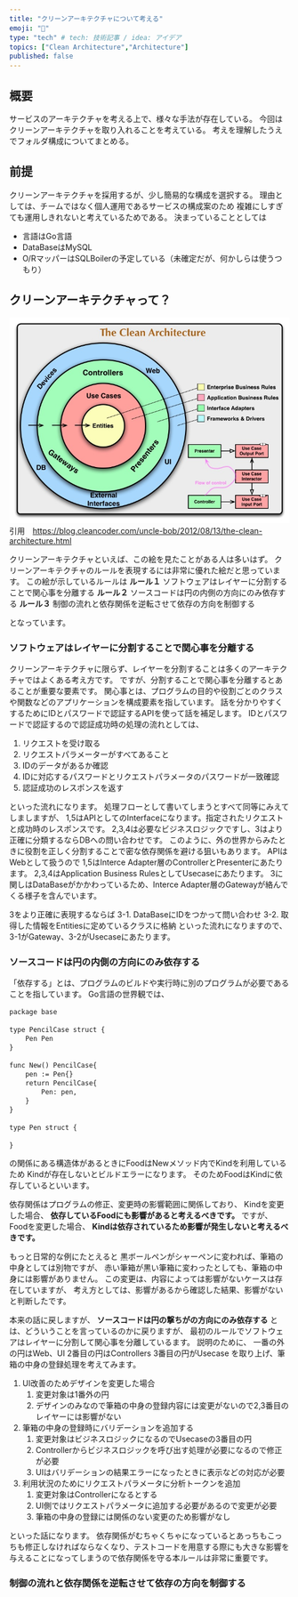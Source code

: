 ```yaml
---
title: "クリーンアーキテクチャについて考える"
emoji: "🕌"
type: "tech" # tech: 技術記事 / idea: アイデア
topics: ["Clean Architecture","Architecture"]
published: false
---
```


## 概要
サービスのアーキテクチャを考える上で、様々な手法が存在している。
今回はクリーンアーキテクチャを取り入れることを考えている。
考えを理解したうえでフォルダ構成についてまとめる。

## 前提
クリーンアーキテクチャを採用するが、少し簡易的な構成を選択する。
理由としては、チームではなく個人運用であるサービスの構成案のため
複雑にしすぎても運用しきれないと考えているためである。
決まっていることとしては
- 言語はGo言語
- DataBaseはMySQL
- O/RマッパーはSQLBoilerの予定している（未確定だが、何かしらは使うつもり）

## クリーンアーキテクチャって？
![](/images/clean-arche/image.png)
引用　https://blog.cleancoder.com/uncle-bob/2012/08/13/the-clean-architecture.html

クリーンアーキテクチャといえば、この絵を見たことがある人は多いはず。
クリーンアーキテクチャのルールを表現するには非常に優れた絵だと思っています。
この絵が示しているルールは
__ルール１__ ソフトウェアはレイヤーに分割することで関心事を分離する
__ルール２__ ソースコードは円の内側の方向にのみ依存する
__ルール３__ 制御の流れと依存関係を逆転させて依存の方向を制御する

となっています。

### ソフトウェアはレイヤーに分割することで関心事を分離する
クリーンアーキテクチャに限らず、レイヤーを分割することは多くのアーキテクチャではよくある考え方です。
ですが、分割することで関心事を分離するとあることが重要な要素です。
関心事とは、プログラムの目的や役割ごとのクラスや関数などのアプリケーションを構成要素を指しています。
話を分かりやすくするためにIDとパスワードで認証するAPIを使って話を補足します。
IDとパスワードで認証するので認証成功時の処理の流れとしては、
1. リクエストを受け取る
2. リクエストパラメーターがすべてあること
3. IDのデータがあるか確認
4. IDに対応するパスワードとリクエストパラメータのパスワードが一致確認
5. 認証成功のレスポンスを返す

といった流れになります。
処理フローとして書いてしまうとすべて同等にみえてしましますが、
1,5はAPIとしてのInterfaceになります。指定されたリクエストと成功時のレスポンスです。
2,3,4は必要なビジネスロジックですし、3はより正確に分類するならDBへの問い合わせです。
このように、外の世界からみたときに役割を正しく分割することで密な依存関係を避ける狙いもあります。
APIはWebとして扱うので
1,5はInterce Adapter層のControllerとPresenterにあたります。
2,3,4はApplication Business RulesとしてUsecaseにあたります。
3に関しはDataBaseがかかわっているため、Interce Adapter層のGatewayが絡んでくる様子を含んでいます。

3をより正確に表現するならば
3-1. DataBaseにIDをつかって問い合わせ
3-2. 取得した情報をEntitiesに定めているクラスに格納
といった流れになりますので、3-1がGateway、3-2がUsecaseにあたります。


### ソースコードは円の内側の方向にのみ依存する
「依存する」とは、プログラムのビルドや実行時に別のプログラムが必要であることを指しています。
Go言語の世界観では、
```
package base

type PencilCase struct {
	Pen Pen
}

func New() PencilCase{
	pen := Pen{}
	return PencilCase{
		Pen: pen,
	}
}

type Pen struct {
	
}
```
の関係にある構造体があるときにFoodはNewメソッド内でKindを利用しているため
Kindが存在しないとビルドエラーになります。
そのためFoodはKindに依存しているといいます。

依存関係はプログラムの修正、変更時の影響範囲に関係しており、
Kindを変更した場合、
__依存しているFoodにも影響があると考えるべきです。__
ですが、Foodを変更した場合、
__Kindは依存されているため影響が発生しないと考えるべきです。__

もっと日常的な例にたとえると
黒ボールペンがシャーペンに変われば、筆箱の中身としては別物ですが、
赤い筆箱が黒い筆箱に変わったとしても、筆箱の中身には影響がありません。
この変更は、内容によっては影響がないケースは存在していますが、
考え方としては、影響があるから確認した結果、影響がないと判断したです。

本来の話に戻しますが、
__ソースコードは円の撃ちがの方向にのみ依存する__
とは、どういうことを言っているのかに戻りますが、
最初のルールでソフトウェアはレイヤーに分割して関心事を分離しているます。
説明のために、
一番の外の円はWeb、UI
2番目の円はControllers
3番目の円がUsecase
を取り上げ、筆箱の中身の登録処理を考えてみます。

1. UI改善のためデザインを変更した場合
   1. 変更対象は1番外の円
   2. デザインのみなので筆箱の中身の登録内容には変更がないので2,3番目のレイヤーには影響がない
2. 筆箱の中身の登録時にバリデーションを追加する
   1. 変更対象はビジネスロジックになるのでUsecaseの3番目の円
   2. Controllerからビジネスロジックを呼び出す処理が必要になるので修正が必要
   3. UIはバリデーションの結果エラーになったときに表示などの対応が必要
3. 利用状況のためにリクエストパラメータに分析トークンを追加
   1. 変更対象はControllerになるとする
   2. UI側ではリクエストパラメータに追加する必要があるので変更が必要
   3. 筆箱の中身の登録には関係のない変更のため影響がなし

といった話になります。
依存関係がむちゃくちゃになっているとあっちもこっちも修正しなければならなくなり、テストコードを用意する際にも大きな影響を与えることになってしまうので依存関係を守る本ルールは非常に重要です。

### 制御の流れと依存関係を逆転させて依存の方向を制御する